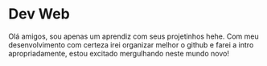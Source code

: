 # Dev Web

Olá amigos, sou apenas um aprendiz com seus projetinhos hehe. Com meu desenvolvimento com certeza irei organizar melhor o github e farei a intro apropriadamente, estou excitado mergulhando neste mundo novo!
